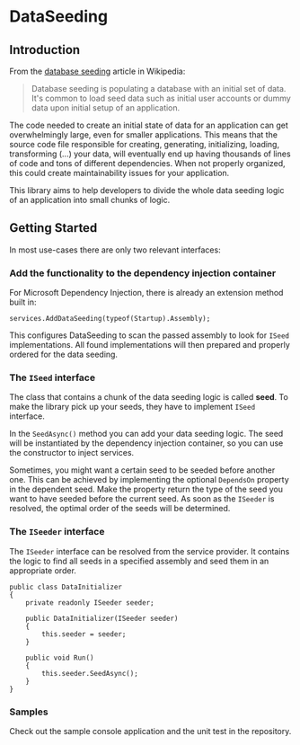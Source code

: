 # DataSeeding

## Introduction 
From the [database seeding](https://en.wikipedia.org/wiki/Database_seeding) article in Wikipedia:
> Database seeding is populating a database with an initial set of data. It's common to load seed data such as initial user accounts or dummy data upon initial setup of an application.

The code needed to create an initial state of data for an application can get overwhelmingly large, even for smaller applications. This means that the source code file responsible for creating, generating, initializing, loading, transforming (...) your data, will eventually end up having thousands of lines of code and tons of different dependencies. When not properly organized, this could create maintainability issues for your application.

This library aims to help developers to divide the whole data seeding logic of an application into small chunks of logic. 

## Getting Started
In most use-cases there are only two relevant interfaces:

### Add the functionality to the dependency injection container
For Microsoft Dependency Injection, there is already an extension method built in:

    services.AddDataSeeding(typeof(Startup).Assembly);

This configures DataSeeding to scan the passed assembly to look for `ISeed` implementations. All found implementations will then prepared and properly ordered for the data seeding. 

### The `ISeed` interface
The class that contains a chunk of the data seeding logic is called **seed**. To make the library pick up your seeds, they have to implement `ISeed` interface.

In the `SeedAsync()` method you can add your data seeding logic. The seed will be instantiated by the dependency injection container, so you can use the constructor to inject services.

Sometimes, you might want a certain seed to be seeded before another one. This can be achieved by implementing the optional `DependsOn` property in the dependent seed. Make the property return the type of the seed you want to have seeded before the current seed. As soon as the `ISeeder` is resolved, the optimal order of the seeds will be determined.

### The `ISeeder` interface
The `ISeeder` interface can be resolved from the service provider. It contains the logic to find all seeds in a specified assembly and seed them in an appropriate order.
    
    public class DataInitializer
    {
        private readonly ISeeder seeder;

        public DataInitializer(ISeeder seeder)
        {
            this.seeder = seeder;
        }

        public void Run()
        {
            this.seeder.SeedAsync();
        }
    }

### Samples
Check out the sample console application and the unit test in the repository.
